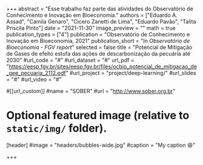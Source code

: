 +++
abstract = "Esse trabalho faz parte das atividades do Observatório de Conhecimento e Inovação em Bioeconomia."
authors = ["Eduardo A. Assad", "Camila Genaro", "Cicero Zanetti de Lima", "Eduardo Pavão", "Talita Priscila Pinto"]
date = "2021-11-30"
image_preview = ""
math = true
publication_types = ["4"]
publication = "Observatório de Conhecimento e Inovação em Bioeconomia, 2021"
publication_short = "In *Observatório de Bioeconomia - FGV report*"
selected = false
title = "Potencial de Mitigação de Gases de efeito estufa das ações de descarbonização
da pecuária até 2030"
#url_code = "#"
#url_dataset = "#"
url_pdf = "https://eesp.fgv.br/sites/eesp.fgv.br/files/ocbio_potencial_de_mitigacao_de_gee_pecuaria_2112.pdf"
#url_project = "project/deep-learning/"
#url_slides = "#"
#url_video = "#"

#[[url_custom]]
#name = "SOBER"
#url = "http://www.sober.org.br"

# Optional featured image (relative to `static/img/` folder).
[header]
#image = "headers/bubbles-wide.jpg"
#caption = "My caption :smile:"

+++
